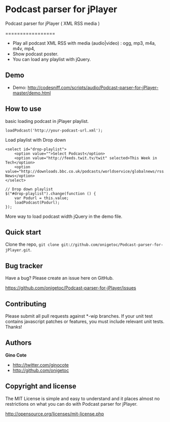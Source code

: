 Podcast parser for jPlayer
========

Podcast parser for jPlayer ( XML RSS media )

=================

+ Play all podcast XML RSS with media (audio|video) : ogg, mp3, m4a, m4v, mp4, 
+ Show podcast poster.
+ You can load any playlist with jQuery.

Demo
-----------
+ Demo: http://codesniff.com/scripts/audio/Podcast-parser-for-jPlayer-master/demo.html

How to use
---------------

basic loading podcast in jPlayer playlist.
```
loadPodcast('http://your-podcast-url.xml');
```

Load playlist with Drop down
```
<select id="drop-playlist">
	<option value="">Select Podcast</option>
    <option value="http://feeds.twit.tv/twit" selected>This Week in Tech</option>
    <option value="http://downloads.bbc.co.uk/podcasts/worldservice/globalnews/rss.xml">BBC News</option>
</select>
```

```
// Drop down playlist
$("#drop-playlist").change(function () {
    var Podurl = this.value;
	loadPodcast(Podurl);
});
```
More way to load podcast width jQuery in the demo file.

Quick start
-----------

Clone the repo, `git clone git://github.com/onigetoc/Podcast-parser-for-jPlayer.git`.


Bug tracker
-----------

Have a bug? Please create an issue here on GitHub.

https://github.com/onigetoc/Podcast-parser-for-jPlayer/issues


Contributing
------------

Please submit all pull requests against *-wip branches. If your unit test contains javascript patches or features, you must include relevant unit tests. Thanks!


Authors
-------

**Gino Cote**

+ http://twitter.com/ginocote
+ http://github.com/onigetoc



Copyright and license
---------------------


The MIT License is simple and easy to understand and it places almost no restrictions on what you can do with Podcast parser for jPlayer.

  http://opensource.org/licenses/mit-license.php
